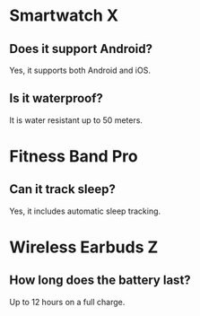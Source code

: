 # Smartwatch X
## Does it support Android?
Yes, it supports both Android and iOS.

## Is it waterproof?
It is water resistant up to 50 meters.

# Fitness Band Pro
## Can it track sleep?
Yes, it includes automatic sleep tracking.

# Wireless Earbuds Z
## How long does the battery last?
Up to 12 hours on a full charge.
